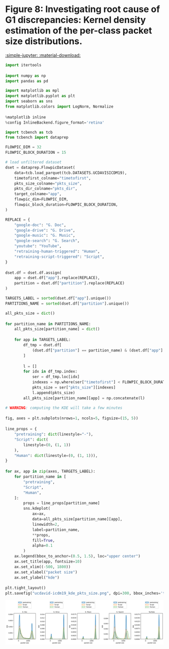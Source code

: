 # Figure 8: Investigating root cause of G1 discrepancies: Kernel density estimation of the per-class packet size distributions.

[:simple-jupyter: :material-download:](/tcbench/papers/imc23/notebooks/figure8_ucdavis_kde_on_pkts_size.ipynb)


```python
import itertools

import numpy as np
import pandas as pd
```


```python
import matplotlib as mpl
import matplotlib.pyplot as plt
import seaborn as sns
from matplotlib.colors import LogNorm, Normalize

%matplotlib inline
%config InlineBackend.figure_format='retina'
```


```python
import tcbench as tcb
from tcbench import dataprep
```


```python
FLOWPIC_DIM = 32
FLOWPIC_BLOCK_DURATION = 15
```


```python
# load unfiltered dataset
dset = dataprep.FlowpicDataset(
    data=tcb.load_parquet(tcb.DATASETS.UCDAVISICDM19),
    timetofirst_colname="timetofirst",
    pkts_size_colname="pkts_size",
    pkts_dir_colname="pkts_dir",
    target_colname="app",
    flowpic_dim=FLOWPIC_DIM,
    flowpic_block_duration=FLOWPIC_BLOCK_DURATION,
)
```


```python
REPLACE = {
    "google-doc": "G. Doc",
    "google-drive": "G. Drive",
    "google-music": "G. Music",
    "google-search": "G. Search",
    "youtube": "YouTube",
    "retraining-human-triggered": "Human",
    "retraining-script-triggered": "Script",
}

dset.df = dset.df.assign(
    app = dset.df["app"].replace(REPLACE),
    partition = dset.df["partition"].replace(REPLACE)
)
```


```python
TARGETS_LABEL = sorted(dset.df["app"].unique())
PARTITIONS_NAME = sorted(dset.df["partition"].unique())
```


```python
all_pkts_size = dict()

for partition_name in PARTITIONS_NAME:
    all_pkts_size[partition_name] = dict()

    for app in TARGETS_LABEL:
        df_tmp = dset.df[
            (dset.df["partition"] == partition_name) & (dset.df["app"] == app)
        ]

        l = []
        for idx in df_tmp.index:
            ser = df_tmp.loc[idx]
            indexes = np.where(ser["timetofirst"] < FLOWPIC_BLOCK_DURATION)[0]
            pkts_size = ser["pkts_size"][indexes]
            l.append(pkts_size)
        all_pkts_size[partition_name][app] = np.concatenate(l)
```


```python
# WARNING: computing the KDE will take a few minutes

fig, axes = plt.subplots(nrows=1, ncols=5, figsize=(15, 5))

line_props = {
    "pretraining": dict(linestyle="-"),
    "Script": dict(
        linestyle=(0, (1, 1))
    ), 
    "Human": dict(linestyle=(0, (1, 1))),
}

for ax, app in zip(axes, TARGETS_LABEL):
    for partition_name in [
        "pretraining",
        "Script",
        "Human",
    ]:
        props = line_props[partition_name]
        sns.kdeplot(
            ax=ax,
            data=all_pkts_size[partition_name][app],
            linewidth=2,
            label=partition_name,
            **props,
            fill=True,
            alpha=0.1
        )
    ax.legend(bbox_to_anchor=(0.5, 1.5), loc="upper center")
    ax.set_title(app, fontsize=10)
    ax.set_xlim((-500, 1800))
    ax.set_xlabel("packet size")
    ax.set_ylabel("kde")

plt.tight_layout()
plt.savefig("ucdavid-icdm19_kde_pkts_size.png", dpi=300, bbox_inches='tight')
```


    
![png](figure8_ucdavis_kde_on_pkts_size_files/figure8_ucdavis_kde_on_pkts_size_10_0.png)
    


